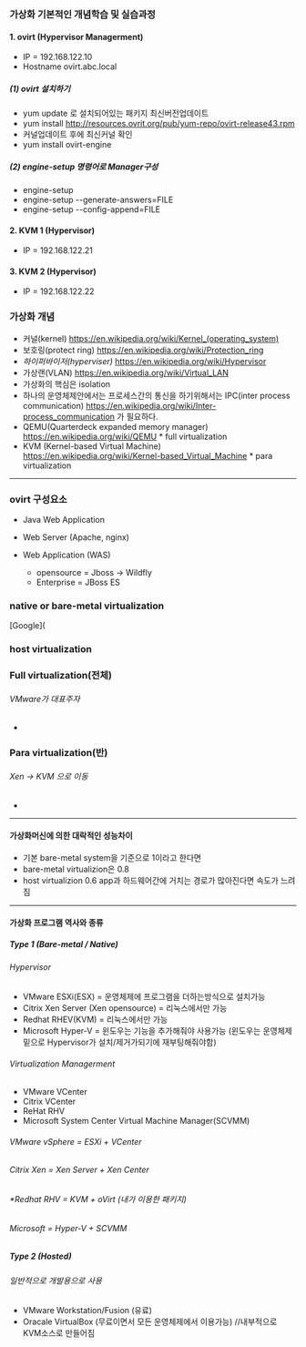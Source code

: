 ### 가상화 기본적인 개념학습 및 실습과정
#### 1. ovirt (Hypervisor Managerment)
+ IP = 192.168.122.10
+ Hostname ovirt.abc.local

##### (1) ovirt 설치하기
+ yum update 로 설치되어있는 패키지 최신버전업데이트
+ yum install http://resources.ovrit.org/pub/yum-repo/ovirt-release43.rpm
+ 커널업데이트 후에 최신커널 확인
+ yum install ovirt-engine

##### (2) engine-setup 명령어로 Manager구성
+ engine-setup
+ engine-setup --generate-answers=FILE
+ engine-setup --config-append=FILE




#### 2. KVM 1 (Hypervisor)
+ IP = 192.168.122.21

#### 3. KVM 2 (Hypervisor)
+ IP = 192.168.122.22



### 가상화 개념
+ 커널(kernel) https://en.wikipedia.org/wiki/Kernel_(operating_system)
+ 보호링(protect ring) https://en.wikipedia.org/wiki/Protection_ring
+ *하이퍼바이저(hyperviser)* https://en.wikipedia.org/wiki/Hypervisor
+ 가상랜(VLAN) https://en.wikipedia.org/wiki/Virtual_LAN
+ 가상화의 핵심은 isolation
+ 하나의 운영체제안에서는 프로세스간의 통신을 하기위해서는 IPC(inter process communication) https://en.wikipedia.org/wiki/Inter-process_communication 가 필요하다.
+ QEMU(Quarterdeck expanded memory manager) https://en.wikipedia.org/wiki/QEMU * full virtualization
+ KVM (Kernel-based Virtual Machine) https://en.wikipedia.org/wiki/Kernel-based_Virtual_Machine * para virtualization

***

### ovirt 구성요소

+ Java Web Application

+ Web Server (Apache, nginx)

+ Web Application (WAS)
  + opensource = Jboss -> Wildfly
  + Enterprise = JBoss ES

### native or bare-metal virtualization
[Google](

### host virtualization

### Full virtualization(전체)
###### VMware가 대표주자
+ 
### Para virtualization(반)
###### Xen -> KVM 으로 이동
+

***

#### 가상화머신에 의한 대락적인 성능차이
+ 기본 bare-metal system을 기준으로 1이라고 한다면
+ bare-metal virtualizion은 0.8
+ host virtualizion 0.6
app과 하드웨어간에 거치는 경로가 많아진다면 속도가 느려짐

***

#### 가상화 프로그램 역사와 종류
##### Type 1 (Bare-metal / Native)
###### Hypervisor

+ VMware ESXi(ESX) = 운영체제에 프로그램을 더하는방식으로 설치가능
+ Citrix Xen Server (Xen opensource) = 리눅스에서만 가능 
+ Redhat RHEV(KVM) = 리눅스에서만 가능
+ Microsoft Hyper-V = 윈도우는 기능을 추가해줘야 사용가능 (윈도우는 운영체제 밑으로 Hypervisor가 설치/제거가되기에 재부팅해줘야함)

###### Virtualization Managerment
+ VMware VCenter
+ Citrix VCenter
+ ReHat RHV
+ Microsoft System Center Virtual Machine Manager(SCVMM)


###### VMware vSphere = ESXi + VCenter
###### Citrix Xen = Xen Server + Xen Center
###### *Redhat RHV = KVM + oVirt (내가 이용한 패키지)
###### Microsoft = Hyper-V + SCVMM


##### Type 2 (Hosted)
###### 일반적으로 개발용으로 사용
+ VMware Workstation/Fusion (유료)
+ Oracale VirtualBox (무료이면서 모든 운영체제에서 이용가능) //내부적으로 KVM소스로 만들어짐
